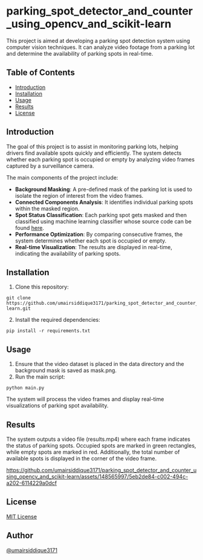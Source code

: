 # parking_spot_detector_and_counter_using_opencv_and_scikit-learn
This project is aimed at developing a parking spot detection system using computer vision techniques. It can analyze video footage from a parking lot and determine the availability of parking spots in real-time.

## Table of Contents

- [Introduction](#introduction)
- [Installation](#installation)
- [Usage](#usage)
- [Results](#results)
- [License](#license)

## Introduction

The goal of this project is to assist in monitoring parking lots, helping drivers find available spots quickly and efficiently. The system detects whether each parking spot is occupied or empty by analyzing video frames captured by a surveillance camera.

The main components of the project include:

- **Background Masking**: A pre-defined mask of the parking lot is used to isolate the region of interest from the video frames.
- **Connected Components Analysis**: It identifies individual parking spots within the masked region.
- **Spot Status Classification**: Each parking spot gets masked and then classified using machine learning classifier whose source code can be found [here](https://github.com/umairsiddique3171/Machine-Learning-Projects/tree/main/car_parking_spot_empty_or_non-empty_classification).
- **Performance Optimization**: By comparing consecutive frames, the system determines whether each spot is occupied or empty.
- **Real-time Visualization**: The results are displayed in real-time, indicating the availability of parking spots.

## Installation

1. Clone this repository:

```
git clone https://github.com/umairsiddique3171/parking_spot_detector_and_counter_using_opencv_and_scikit-learn.git
```
2. Install the required dependencies:
```
pip install -r requirements.txt
```

## Usage

1. Ensure that the video dataset is placed in the data directory and the background mask is saved as mask.png.
2. Run the main script:
```
python main.py
```
The system will process the video frames and display real-time visualizations of parking spot availability.

## Results

The system outputs a video file (results.mp4) where each frame indicates the status of parking spots. Occupied spots are marked in green rectangles, while empty spots are marked in red. Additionally, the total number of available spots is displayed in the corner of the video frame.

https://github.com/umairsiddique3171/parking_spot_detector_and_counter_using_opencv_and_scikit-learn/assets/148565997/5eb2de84-c002-494c-a202-6114229a0dcf

## License
[MIT License](https://github.com/umairsiddique3171/parking_spot_detector_and_counter_using_opencv_and_scikit-learn/blob/main/LICENSE)

## Author
[@umairsiddique3171](https://github.com/umairsiddique3171)
